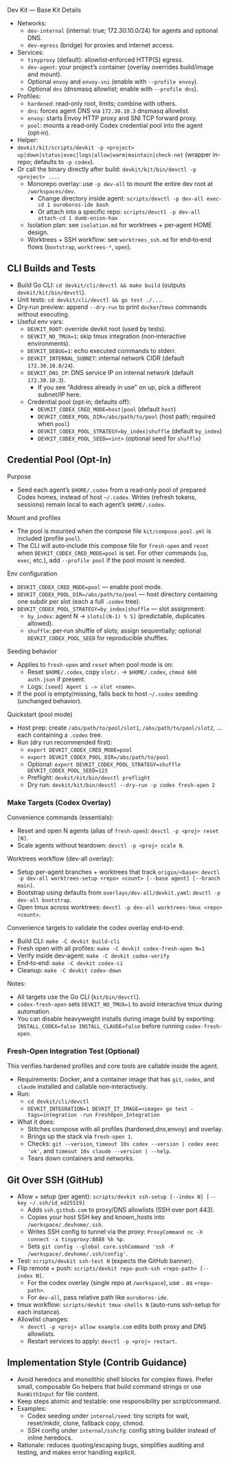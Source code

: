Dev Kit — Base Kit Details

- Networks:
  - `dev-internal` (internal: true; 172.30.10.0/24) for agents and optional DNS.
  - `dev-egress` (bridge) for proxies and internet access.
- Services:
  - `tinyproxy` (default): allowlist‑enforced HTTP(S) egress.
  - `dev-agent`: your project’s container (overlay overrides build/image and mount).
  - Optional `envoy` and `envoy-sni` (enable with `--profile envoy`).
  - Optional `dns` (dnsmasq allowlist; enable with `--profile dns`).
- Profiles:
  - `hardened`: read‑only root, limits; combine with others.
  - `dns`: forces agent DNS via `172.30.10.3` dnsmasq allowlist.
  - `envoy`: starts Envoy HTTP proxy and SNI TCP forward proxy.
  - `pool`: mounts a read‑only Codex credential pool into the agent (opt‑in).
- Helper:
- `devkit/kit/scripts/devkit -p <project> up|down|status|exec|logs|allow|warm|maintain|check-net` (wrapper in-repo; defaults to `-p codex`).
- Or call the binary directly after build: `devkit/kit/bin/devctl -p <project> ...`.
  - Monorepo overlay: use `-p dev-all` to mount the entire dev root at `/workspaces/dev`.
    - Change directory inside agent: `scripts/devctl -p dev-all exec-cd 1 ouroboros-ide bash`
    - Or attach into a specific repo: `scripts/devctl -p dev-all attach-cd 1 dumb-onion-hax`
  - Isolation plan: see `isolation.md` for worktrees + per‑agent HOME design.
  - Worktrees + SSH workflow: see `worktrees_ssh.md` for end‑to‑end flows (`bootstrap`, `worktrees-*`, `open`).

## CLI Builds and Tests

- Build Go CLI: `cd devkit/cli/devctl && make build` (outputs `devkit/kit/bin/devctl`).
- Unit tests: `cd devkit/cli/devctl && go test ./...`.
- Dry‑run preview: append `--dry-run` to print `docker`/`tmux` commands without executing.
- Useful env vars:
  - `DEVKIT_ROOT`: override devkit root (used by tests).
  - `DEVKIT_NO_TMUX=1`: skip tmux integration (non‑interactive environments).
  - `DEVKIT_DEBUG=1`: echo executed commands to stderr.
  - `DEVKIT_INTERNAL_SUBNET`: internal network CIDR (default `172.30.10.0/24`).
  - `DEVKIT_DNS_IP`: DNS service IP on internal network (default `172.30.10.3`).
    - If you see "Address already in use" on up, pick a different subnet/IP here.
  - Credential pool (opt‑in; defaults off):
    - `DEVKIT_CODEX_CRED_MODE=host|pool` (default `host`)
    - `DEVKIT_CODEX_POOL_DIR=/abs/path/to/pool` (host path; required when `pool`)
    - `DEVKIT_CODEX_POOL_STRATEGY=by_index|shuffle` (default `by_index`)
    - `DEVKIT_CODEX_POOL_SEED=<int>` (optional seed for `shuffle`)

## Credential Pool (Opt‑In)

Purpose
- Seed each agent’s `$HOME/.codex` from a read‑only pool of prepared Codex homes, instead of host `~/.codex`. Writes (refresh tokens, sessions) remain local to each agent’s `$HOME/.codex`.

Mount and profiles
- The pool is mounted when the compose file `kit/compose.pool.yml` is included (profile `pool`).
- The CLI will auto‑include this compose file for `fresh-open` and `reset` when `DEVKIT_CODEX_CRED_MODE=pool` is set. For other commands (`up`, `exec`, etc.), add `--profile pool` if the pool mount is needed.

Env configuration
- `DEVKIT_CODEX_CRED_MODE=pool` — enable pool mode.
- `DEVKIT_CODEX_POOL_DIR=/abs/path/to/pool` — host directory containing one subdir per slot (each a full `.codex` tree).
- `DEVKIT_CODEX_POOL_STRATEGY=by_index|shuffle` — slot assignment:
  - `by_index`: agent N → `slots[(N-1) % S]` (predictable, duplicates allowed).
  - `shuffle`: per‑run shuffle of slots; assign sequentially; optional `DEVKIT_CODEX_POOL_SEED` for reproducible shuffles.

Seeding behavior
- Applies to `fresh-open` and `reset` when pool mode is on:
  - Reset `$HOME/.codex`, copy `slot/.` → `$HOME/.codex`, `chmod 600 auth.json` if present.
  - Logs: `[seed] Agent i -> slot <name>`.
- If the pool is empty/missing, falls back to host `~/.codex` seeding (unchanged behavior).

Quickstart (pool mode)
- Host prep: create `/abs/path/to/pool/slot1`, `/abs/path/to/pool/slot2`, … each containing a `.codex` tree.
- Run (dry run recommended first):
  - `export DEVKIT_CODEX_CRED_MODE=pool`
  - `export DEVKIT_CODEX_POOL_DIR=/abs/path/to/pool`
  - Optional: `export DEVKIT_CODEX_POOL_STRATEGY=shuffle DEVKIT_CODEX_POOL_SEED=123`
  - Preflight: `devkit/kit/bin/devctl preflight`
  - Dry run: `devkit/kit/bin/devctl --dry-run -p codex fresh-open 2`


### Make Targets (Codex Overlay)

Convenience commands (essentials):
- Reset and open N agents (alias of `fresh-open`): `devctl -p <proj> reset [N]`.
- Scale agents without teardown: `devctl -p <proj> scale N`.

Worktrees workflow (dev-all overlay):
- Setup per-agent branches + worktrees that track `origin/<base>`: `devctl -p dev-all worktrees-setup <repo> <count> [--base agent] [--branch main]`.
- Bootstrap using defaults from `overlays/dev-all/devkit.yaml`: `devctl -p dev-all bootstrap`.
- Open tmux across worktrees: `devctl -p dev-all worktrees-tmux <repo> <count>`.

Convenience targets to validate the codex overlay end‑to‑end:

- Build CLI: `make -C devkit build-cli`
- Fresh open with all profiles: `make -C devkit codex-fresh-open N=1`
- Verify inside dev‑agent: `make -C devkit codex-verify`
- End‑to‑end: `make -C devkit codex-ci`
- Cleanup: `make -C devkit codex-down`

Notes:
- All targets use the Go CLI (`kit/bin/devctl`).
- `codex-fresh-open` sets `DEVKIT_NO_TMUX=1` to avoid interactive tmux during automation.
- You can disable heavyweight installs during image build by exporting: `INSTALL_CODEX=false INSTALL_CLAUDE=false` before running `codex-fresh-open`.

### Fresh‑Open Integration Test (Optional)

This verifies hardened profiles and core tools are callable inside the agent.

- Requirements: Docker, and a container image that has `git`, `codex`, and `claude` installed and callable non‑interactively.
- Run:
  - `cd devkit/cli/devctl`
  - `DEVKIT_INTEGRATION=1 DEVKIT_IT_IMAGE=<image> go test -tags=integration -run FreshOpen_Integration`
- What it does:
  - Stitches compose with all profiles (hardened,dns,envoy) and overlay.
  - Brings up the stack via `fresh-open 1`.
  - Checks: `git --version`, `timeout 10s codex --version | codex exec 'ok'`, and `timeout 10s claude --version | --help`.
  - Tears down containers and networks.

## Git Over SSH (GitHub)

- Allow + setup (per agent): `scripts/devkit ssh-setup [--index N] [--key ~/.ssh/id_ed25519]`
  - Adds `ssh.github.com` to proxy/DNS allowlists (SSH over port 443).
  - Copies your host SSH key and known_hosts into `/workspace/.devhome/.ssh`.
  - Writes SSH config to tunnel via the proxy: `ProxyCommand nc -X connect -x tinyproxy:8888 %h %p`.
  - Sets `git config --global core.sshCommand 'ssh -F /workspace/.devhome/.ssh/config'`.
- Test: `scripts/devkit ssh-test N` (expects the GitHub banner).
- Flip remote + push: `scripts/devkit repo-push-ssh <repo-path> [--index N]`.
  - For the codex overlay (single repo at `/workspace`), use `.` as `<repo-path>`.
  - For `dev-all`, pass relative path like `ouroboros-ide`.
- tmux workflow: `scripts/devkit tmux-shells N` (auto-runs ssh-setup for each instance).
- Allowlist changes:
  - `devctl -p <proj> allow example.com` edits both proxy and DNS allowlists.
  - Restart services to apply: `devctl -p <proj> restart`.


## Implementation Style (Contrib Guidance)

- Avoid heredocs and monolithic shell blocks for complex flows. Prefer small, composable Go helpers that build command strings or use `RunWithInput` for file content.
- Keep steps atomic and testable: one responsibility per script/command.
- Examples:
  - Codex seeding under `internal/seed`: tiny scripts for wait, reset/mkdir, clone, fallback copy, chmod.
  - SSH config under `internal/sshcfg`: config string builder instead of inline heredocs.
- Rationale: reduces quoting/escaping bugs, simplifies auditing and testing, and makes error handling explicit.
